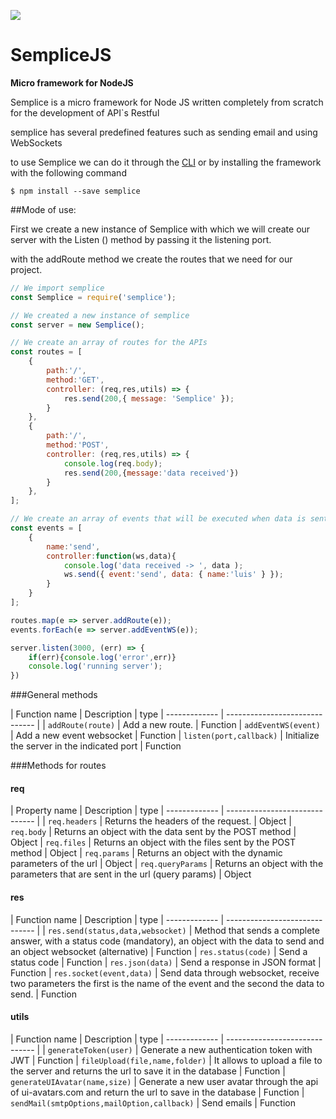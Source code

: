 ![](http://subirimagen.me/uploads/20190128131637.png)
# SempliceJS

**Micro framework for NodeJS**



Semplice is a micro framework for Node JS written completely from scratch for the development of API`s Restful

semplice has several predefined features such as sending email and using WebSockets

to use Semplice we can do it through the [CLI](https://www.npmjs.com/package/semplice-cli "CLI") or by installing the framework with the following command



`$ npm install --save semplice`



##Mode of use:

First we create a new instance of Semplice with which we will create our server with the Listen () method by passing it the listening port.

with the addRoute method we create the routes that we need for our project.


```javascript
// We import semplice
const Semplice = require('semplice');

// We created a new instance of semplice
const server = new Semplice();

// We create an array of routes for the APIs
const routes = [
	{
        path:'/',
        method:'GET',
        controller: (req,res,utils) => {
            res.send(200,{ message: 'Semplice' });
        }
    },
    {
        path:'/',
        method:'POST',
        controller: (req,res,utils) => {
            console.log(req.body);
			res.send(200,{message:'data received'})
        }
    },
];

// We create an array of events that will be executed when data is sent by WebSockets
const events = [
	{
        name:'send',
        controller:function(ws,data){
            console.log('data received -> ', data );
            ws.send({ event:'send', data: { name:'luis' } });
        }
    }
];

routes.map(e => server.addRoute(e));
events.forEach(e => server.addEventWS(e));

server.listen(3000, (err) => {
    if(err){console.log('error',err)}
    console.log('running server');
})

```


                    
###General methods
                    
| Function name | Description                    | type
| ------------- | ------------------------------ |
| `addRoute(route)`      | Add a new route.       | Function
| `addEventWS(event)`   | Add a new event websocket    | Function
| `listen(port,callback)`   | Initialize the server in the indicated port    | Function

###Methods for routes

#### req
| Property name | Description                    | type
| ------------- | ------------------------------ |
| `req.headers`      | Returns the headers of the request.       | Object
| `req.body`   | Returns an object with the data sent by the POST method    | Object
| `req.files`   | Returns an object with the files sent by the POST method    | Object
| `req.params`   | Returns an object with the dynamic parameters of the url    | Object
| `req.queryParams`   | Returns an object with the parameters that are sent in the url (query params)    | Object


#### res
| Function name | Description                    | type
| ------------- | ------------------------------ |
| `res.send(status,data,websocket)`      |  Method that sends a complete answer, with a status code (mandatory), an object with the data to send and an object websocket (alternative)   | Function
| `res.status(code)`   | Send a status code    | Function
| `res.json(data)`   | Send a response in JSON format    | Function
| `res.socket(event,data)`   | Send data through websocket, receive two parameters the first is the name of the event and the second the data to send.   | Function

#### utils
| Function name | Description                    | type
| ------------- | ------------------------------ |
| `generateToken(user)`      | Generate a new authentication token with JWT  | Function
| `fileUpload(file,name,folder)`   | It allows to upload a file to the server and returns the url to save it in the database  | Function
| `generateUIAvatar(name,size)`   | Generate a new user avatar through the api of ui-avatars.com and return the url to save in the database  | Function
| `sendMail(smtpOptions,mailOption,callback)`   | Send emails  | Function

